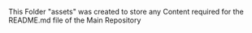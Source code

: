 This Folder "assets" was created to store any Content required for the README.md file of the Main Repository
